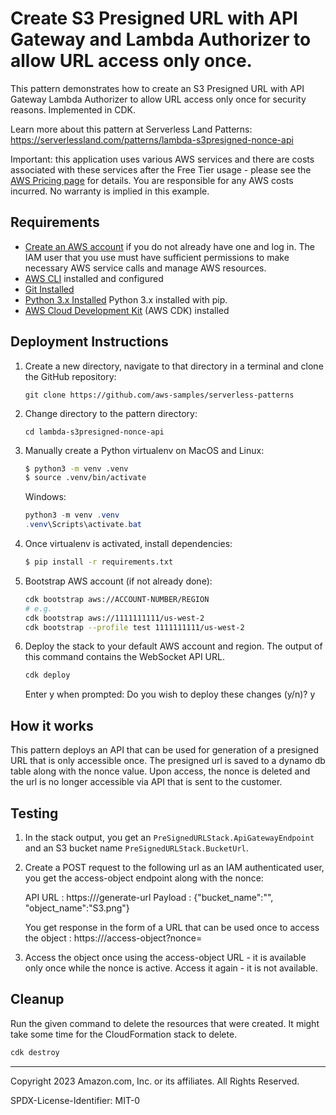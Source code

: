 # Create S3 Presigned URL with API Gateway and Lambda Authorizer to allow URL access only once.

This pattern demonstrates how to create an S3 Presigned URL with API Gateway Lambda Authorizer to allow URL access only once for security reasons. Implemented in CDK.

Learn more about this pattern at Serverless Land Patterns: https://serverlessland.com/patterns/lambda-s3presigned-nonce-api

Important: this application uses various AWS services and there are costs associated with these services after the Free Tier usage - please see the [AWS Pricing page](https://aws.amazon.com/pricing/) for details. You are responsible for any AWS costs incurred. No warranty is implied in this example.

## Requirements

* [Create an AWS account](https://portal.aws.amazon.com/gp/aws/developer/registration/index.html) if you do not already have one and log in. The IAM user that you use must have sufficient permissions to make necessary AWS service calls and manage AWS resources.
* [AWS CLI](https://docs.aws.amazon.com/cli/latest/userguide/install-cliv2.html) installed and configured
* [Git Installed](https://git-scm.com/book/en/v2/Getting-Started-Installing-Git)
* [Python 3.x Installed](https://www.python.org/) Python 3.x installed with pip.
* [AWS Cloud Development Kit](https://docs.aws.amazon.com/cdk/latest/guide/cli.html) (AWS CDK) installed

## Deployment Instructions

1. Create a new directory, navigate to that directory in a terminal and clone the GitHub repository:
    ``` 
    git clone https://github.com/aws-samples/serverless-patterns
    ```
1. Change directory to the pattern directory:
    ```
    cd lambda-s3presigned-nonce-api
    ```
3. Manually create a Python virtualenv on MacOS and Linux:

   ```bash
   $ python3 -m venv .venv
   $ source .venv/bin/activate
   ```

   Windows:

   ```powershell
   python3 -m venv .venv
   .venv\Scripts\activate.bat
   ```

4. Once virtualenv is activated, install dependencies:

   ```bash
   $ pip install -r requirements.txt
   ```

5. Bootstrap AWS account (if not already done):

   ```bash
   cdk bootstrap aws://ACCOUNT-NUMBER/REGION
   # e.g.
   cdk bootstrap aws://1111111111/us-west-2
   cdk bootstrap --profile test 1111111111/us-west-2
   ```

6. Deploy the stack to your default AWS account and region. The output of this command contains the WebSocket API URL.

   ```bash
   cdk deploy
   ```
      Enter y when prompted:
      Do you wish to deploy these changes (y/n)? y
   
## How it works

This pattern deploys an API that can be used for generation of a presigned URL that is only accessible once. The presigned url is saved to a dynamo db table along with the nonce value. Upon access, the nonce is deleted and the url is no longer accessible via API that is sent to the customer.


## Testing

1. In the stack output, you get an `PreSignedURLStack.ApiGatewayEndpoint` and an S3 bucket name `PreSignedURLStack.BucketUrl`. 

2. Create a POST request to the following url as an IAM authenticated user, you get the access-object endpoint along with the nonce:

      API URL : https://<APIendpoint>/generate-url 
      Payload : {"bucket_name":"<bucketname>", "object_name":"S3.png"}

      You get response in the form of a URL that can be used once to access the object : https://<APIendpoint>/access-object?nonce=<the-unique-object-nonce>

3. Access the object once using the access-object URL - it is available only once while the nonce is active.
   Access it again - it is not available.

## Cleanup

Run the given command to delete the resources that were created. It might take some time for the CloudFormation stack to delete.

```bash
cdk destroy
```
---

Copyright 2023 Amazon.com, Inc. or its affiliates. All Rights Reserved.

SPDX-License-Identifier: MIT-0
